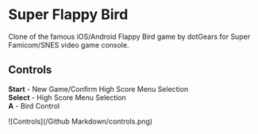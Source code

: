 # Super Flappy Bird
Clone of the famous iOS/Android Flappy Bird game by dotGears for Super Famicom/SNES video game console.

## Controls

**Start** - New Game/Confirm High Score Menu Selection  
**Select** - High Score Menu Selection  
**A** - Bird Control  

![Controls](/Github Markdown/controls.png)
